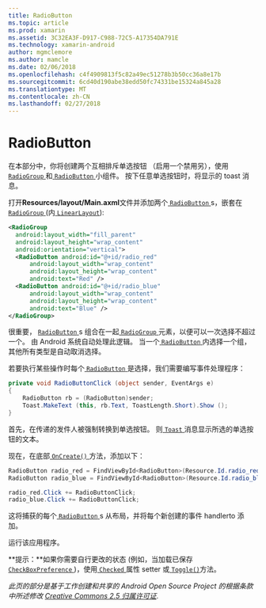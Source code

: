 ```yaml
---
title: RadioButton
ms.topic: article
ms.prod: xamarin
ms.assetid: 3C32EA3F-D917-C988-72C5-A17354DA791E
ms.technology: xamarin-android
author: mgmclemore
ms.author: mamcle
ms.date: 02/06/2018
ms.openlocfilehash: c4f4909813f5c82a49ec51278b3b50cc36a8e17b
ms.sourcegitcommit: 6cd40d190abe38edd50fc74331be15324a845a28
ms.translationtype: MT
ms.contentlocale: zh-CN
ms.lasthandoff: 02/27/2018
---
```

# <a name="radiobutton"></a>RadioButton

在本部分中，你将创建两个互相排斥单选按钮 （启用一个禁用另），使用[ `RadioGroup` ](https://developer.xamarin.com/api/type/Android.Widget.RadioGroup/)和[ `RadioButton` ](https://developer.xamarin.com/api/type/Android.Widget.RadioButton/)小组件。 按下任意单选按钮时，将显示的 toast 消息。


打开**Resources/layout/Main.axml**文件并添加两个[ `RadioButton` ](https://developer.xamarin.com/api/type/Android.Widget.RadioButton/)s，嵌套在[ `RadioGroup` ](https://developer.xamarin.com/api/type/Android.Widget.RadioGroup/) (内[ `LinearLayout`](https://developer.xamarin.com/api/type/Android.Widget.LinearLayout/)):

```xml
<RadioGroup
  android:layout_width="fill_parent"
  android:layout_height="wrap_content"
  android:orientation="vertical">
  <RadioButton android:id="@+id/radio_red"
      android:layout_width="wrap_content"
      android:layout_height="wrap_content"
      android:text="Red" />
  <RadioButton android:id="@+id/radio_blue"
      android:layout_width="wrap_content"
      android:layout_height="wrap_content"
      android:text="Blue" />
</RadioGroup>
```

很重要， [ `RadioButton` ](https://developer.xamarin.com/api/type/Android.Widget.RadioButton/)s 组合在一起[ `RadioGroup` ](https://developer.xamarin.com/api/type/Android.Widget.RadioGroup/)元素，以便可以一次选择不超过一个。 由 Android 系统自动处理此逻辑。 当一个[ `RadioButton` ](https://developer.xamarin.com/api/type/Android.Widget.RadioButton/)内选择一个组，其他所有类型是自动取消选择。

若要执行某些操作时每个[ `RadioButton` ](https://developer.xamarin.com/api/type/Android.Widget.RadioButton/)是选择，我们需要编写事件处理程序：

```csharp
private void RadioButtonClick (object sender, EventArgs e)
{
    RadioButton rb = (RadioButton)sender;
    Toast.MakeText (this, rb.Text, ToastLength.Short).Show ();
}
```

首先，在传递的发件人被强制转换到单选按钮。
则[ `Toast` ](https://developer.xamarin.com/api/type/Android.Widget.Toast/)消息显示所选的单选按钮的文本。

现在，在底部[ `OnCreate()` ](https://developer.xamarin.com/api/member/Android.App.Activity.OnCreate/p/Android.OS.Bundle/Android.OS.PersistableBundle)方法，添加以下：

```csharp
RadioButton radio_red = FindViewById<RadioButton>(Resource.Id.radio_red);
RadioButton radio_blue = FindViewById<RadioButton>(Resource.Id.radio_blue);

radio_red.Click += RadioButtonClick;
radio_blue.Click += RadioButtonClick;
```

这将捕获的每个[ `RadioButton` ](https://developer.xamarin.com/api/type/Android.Widget.RadioButton/)s 从布局，并将每个新创建的事件 handlerto 添加。

运行该应用程序。

**提示：**如果你需要自行更改的状态 (例如，当加载已保存[ `CheckBoxPreference` ](https://developer.xamarin.com/api/type/Android.Preferences.CheckBoxPreference/))，使用[ `Checked` ](https://developer.xamarin.com/api/property/Android.Widget.CompoundButton.Checked/)属性 setter 或[ `Toggle()`](https://developer.xamarin.com/api/member/Android.Widget.CompoundButton.Toggle/)方法。

*此页的部分是基于工作创建和共享的 Android Open Source Project 的根据条款中所述修改*
[*Creative Commons 2.5 归属许可证*](http://creativecommons.org/licenses/by/2.5/). 
